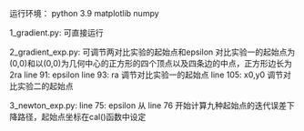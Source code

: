 运行环境：
    python 3.9
    matplotlib
    numpy

1_gradient.py:
    可直接运行

2_gradient_exp.py:
    可调节两对比实验的起始点和epsilon
    对比实验一的起始点为(0,0)和以(0,0)为几何中心的正方形的四个顶点以及四条边的中点，正方形边长为2ra
    line 91: epsilon
    line 93: ra 调节对比实验一的起始点
    line 105: x0,y0 调节对比实验二的起始点

3_newton_exp.py:
    line 75: epsilon
    从 line 76 开始计算九种起始点的迭代误差下降路径，起始点坐标在cal()函数中设定